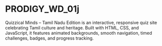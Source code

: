 # PRODIGY_WD_01j
Quizzical Minds – Tamil Nadu Edition is an interactive, responsive quiz site celebrating Tamil culture and heritage. Built with HTML, CSS, and JavaScript, it features animated backgrounds, smooth navigation, timed challenges, badges, and progress tracking.
